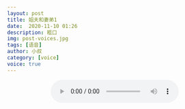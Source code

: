 ```yaml
---
layout: post
title: 姐夫和妻弟1
date:  2020-11-10 01:26
description: 粗口
img: post-voices.jpg
tags: [语音]
author: 小叔
category: [voice]
voice: true
---
```

<div align="center">
  <audio controls>
    <source src="https://www.wmnhw.workers.dev/1:/%E7%B2%97%E5%8F%A3%E8%AF%AD%E9%9F%B3/%E5%B0%8F%E5%8F%94/%E5%A7%90%E5%A4%AB%E5%92%8C%E5%A6%BB%E5%BC%9F1.mp3" type="audio/mpeg">
    <embed height="0" width="0" src="horse.mp3">
  </audio>
</div>
